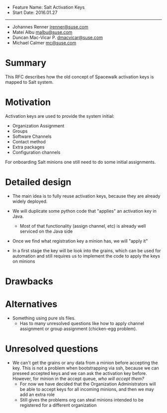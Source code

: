 * Feature Name: Salt Activation Keys
* Start Date: 2016.01.27

---
* Johannes Renner <jrenner@suse.com>
* Matei Albu <malbu@suse.com>
* Duncan Mac-Vicar P. <dmacvicar@suse.com>
* Michael Calmer <mc@suse.com>

# Summary
[summary]: #summary

This RFC describes how the old concept of Spacewalk activation keys is mapped to Salt system.

# Motivation
[motivation]: #motivation

Activation keys are used to provide the system initial:

* Organization Assignment
* Groups
* Software Channels
* Contact method
* Extra packages
* Configuration channels

For onboarding Salt minions one still need to do some initial assignments.

# Detailed design
[design]: #detailed-design

* The main idea is to fully reuse activation keys, because they are already widely deployed.
* We will duplicate some python code that "applies" an activation key in Java.
  * Most of that functionality (assign channel, etc) is already well serviced on the Java side
* Once we find what registration key a minion has, we will "apply it"

* In a first stage the key will be look into the grains, which can be used for automation and still requires us to implement the code to apply the keys on minions

# Drawbacks
[drawbacks]: #drawbacks

# Alternatives
[alternatives]: #alternatives

* Something using pure sls files.
  * Has to many unresolved questions like how to apply channel assignment or group assignment (chicken-egg problem).

# Unresolved questions
[unresolved]: #unresolved-questions

* We can't get the grains or any data from a minion before accepting the key.
  This is not a problem when bootstrapping via ssh, because we can preseed accepted keys and we can ask the activation key before.
  However, for minion in the accept queue, *who will accept them?*
  * For now we have decided that the Organization Administrators will be able to accept keys for all incoming minions, and then we may add an extra role
  * Still gives the problems org can steal minions intended to be registered for a different organization



